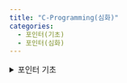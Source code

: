 ```yaml
---
title: "C-Programming(심화)"
categories:
  - 포인터(기초)
  - 포인터(심화)
---
```


<details>
<summary> 포인터 기초 </summary>
<div markdown="1">

# C_Programing 과제 (포인터 기초)

### C_과제1.c


</div>
</details>






<!--
<details>
<summary>  </summary>
<div markdown="1">

</div>
</details>
----------------------
-->